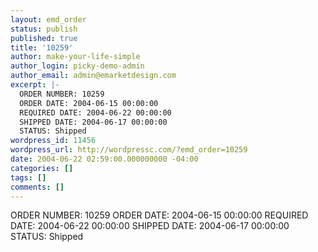 ```yaml
---
layout: emd_order
status: publish
published: true
title: '10259'
author: make-your-life-simple
author_login: picky-demo-admin
author_email: admin@emarketdesign.com
excerpt: |-
  ORDER NUMBER: 10259
  ORDER DATE: 2004-06-15 00:00:00
  REQUIRED DATE: 2004-06-22 00:00:00
  SHIPPED DATE: 2004-06-17 00:00:00
  STATUS: Shipped
wordpress_id: 11456
wordpress_url: http://wordpressc.com/?emd_order=10259
date: 2004-06-22 02:59:00.000000000 -04:00
categories: []
tags: []
comments: []
---
```

ORDER NUMBER: 10259
ORDER DATE: 2004-06-15 00:00:00
REQUIRED DATE: 2004-06-22 00:00:00
SHIPPED DATE: 2004-06-17 00:00:00
STATUS: Shipped
